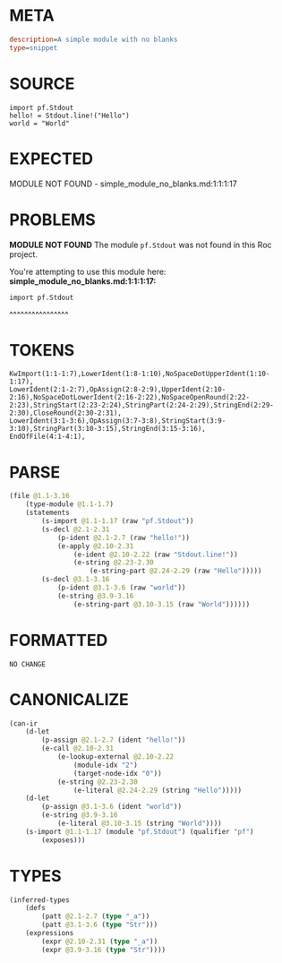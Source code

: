 # META
~~~ini
description=A simple module with no blanks
type=snippet
~~~
# SOURCE
~~~roc
import pf.Stdout
hello! = Stdout.line!("Hello")
world = "World"
~~~
# EXPECTED
MODULE NOT FOUND - simple_module_no_blanks.md:1:1:1:17
# PROBLEMS
**MODULE NOT FOUND**
The module `pf.Stdout` was not found in this Roc project.

You're attempting to use this module here:
**simple_module_no_blanks.md:1:1:1:17:**
```roc
import pf.Stdout
```
^^^^^^^^^^^^^^^^


# TOKENS
~~~zig
KwImport(1:1-1:7),LowerIdent(1:8-1:10),NoSpaceDotUpperIdent(1:10-1:17),
LowerIdent(2:1-2:7),OpAssign(2:8-2:9),UpperIdent(2:10-2:16),NoSpaceDotLowerIdent(2:16-2:22),NoSpaceOpenRound(2:22-2:23),StringStart(2:23-2:24),StringPart(2:24-2:29),StringEnd(2:29-2:30),CloseRound(2:30-2:31),
LowerIdent(3:1-3:6),OpAssign(3:7-3:8),StringStart(3:9-3:10),StringPart(3:10-3:15),StringEnd(3:15-3:16),
EndOfFile(4:1-4:1),
~~~
# PARSE
~~~clojure
(file @1.1-3.16
	(type-module @1.1-1.7)
	(statements
		(s-import @1.1-1.17 (raw "pf.Stdout"))
		(s-decl @2.1-2.31
			(p-ident @2.1-2.7 (raw "hello!"))
			(e-apply @2.10-2.31
				(e-ident @2.10-2.22 (raw "Stdout.line!"))
				(e-string @2.23-2.30
					(e-string-part @2.24-2.29 (raw "Hello")))))
		(s-decl @3.1-3.16
			(p-ident @3.1-3.6 (raw "world"))
			(e-string @3.9-3.16
				(e-string-part @3.10-3.15 (raw "World"))))))
~~~
# FORMATTED
~~~roc
NO CHANGE
~~~
# CANONICALIZE
~~~clojure
(can-ir
	(d-let
		(p-assign @2.1-2.7 (ident "hello!"))
		(e-call @2.10-2.31
			(e-lookup-external @2.10-2.22
				(module-idx "2")
				(target-node-idx "0"))
			(e-string @2.23-2.30
				(e-literal @2.24-2.29 (string "Hello")))))
	(d-let
		(p-assign @3.1-3.6 (ident "world"))
		(e-string @3.9-3.16
			(e-literal @3.10-3.15 (string "World"))))
	(s-import @1.1-1.17 (module "pf.Stdout") (qualifier "pf")
		(exposes)))
~~~
# TYPES
~~~clojure
(inferred-types
	(defs
		(patt @2.1-2.7 (type "_a"))
		(patt @3.1-3.6 (type "Str")))
	(expressions
		(expr @2.10-2.31 (type "_a"))
		(expr @3.9-3.16 (type "Str"))))
~~~

